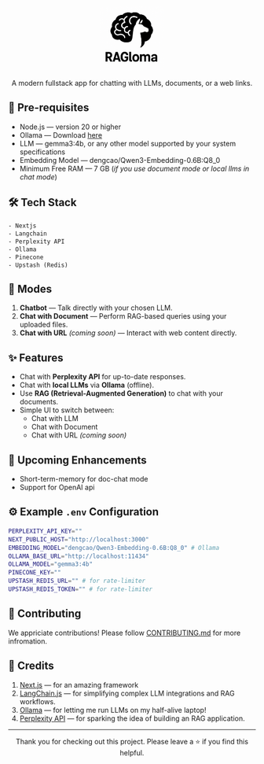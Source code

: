 <div align='center'>
<img src='./src/app/favicon.ico' width="130" height="130" alt="logo"/>
 <p>A modern fullstack app for chatting with LLMs, documents, or a web links.</p>
</div>

## 🧩 Pre-requisites

- Node.js — version 20 or higher
- Ollama — Download [here](https://ollama.com/download)
- LLM — gemma3:4b, or any other model supported by your system specifications
- Embedding Model — dengcao/Qwen3-Embedding-0.6B:Q8_0
- Minimum Free RAM — 7 GB (_if you use document mode or local llms in chat mode_)

## 🛠️ Tech Stack

```
- Nextjs
- Langchain
- Perplexity API
- Ollama
- Pinecone
- Upstash (Redis)
```

## 💬 Modes

1. **Chatbot** — Talk directly with your chosen LLM.
2. **Chat with Document** — Perform RAG-based queries using your uploaded files.
3. **Chat with URL** _(coming soon)_ — Interact with web content directly.

## ✨ Features

- Chat with **Perplexity API** for up-to-date responses.
- Chat with **local LLMs** via **Ollama** (offline).
- Use **RAG (Retrieval-Augmented Generation)** to chat with your documents.
- Simple UI to switch between:
  - Chat with LLM
  - Chat with Document
  - Chat with URL _(coming soon)_

## 🔮 Upcoming Enhancements
- Short-term-memory for doc-chat mode
- Support for OpenAI api

## ⚙️ Example `.env` Configuration

```bash
PERPLEXITY_API_KEY=""
NEXT_PUBLIC_HOST="http://localhost:3000"
EMBEDDING_MODEL="dengcao/Qwen3-Embedding-0.6B:Q8_0" # Ollama
OLLAMA_BASE_URL="http://localhost:11434"
OLLAMA_MODEL="gemma3:4b"
PINECONE_KEY=""
UPSTASH_REDIS_URL="" # for rate-limiter
UPSTASH_REDIS_TOKEN="" # for rate-limiter
```

## 🤝 Contributing

We appriciate contributions! Please follow
[CONTRIBUTING.md]() for more infromation.

## 🙌 Credits

1. [Next.js](https://nextjs.org/)
   — for an amazing framework
2. [LangChain.js](https://js.langchain.com/)
   — for simplifying complex LLM integrations and RAG workflows.
3. [Ollama](https://ollama.com/)
   — for letting me run LLMs on my half-alive laptop!
4. [Perplexity API](https://www.perplexity.ai/)
   — for sparking the idea of building an RAG application.

---

<div align='center'>
    Thank you for checking out this project. Please leave a ⭐ if you find this helpful.
</div>
